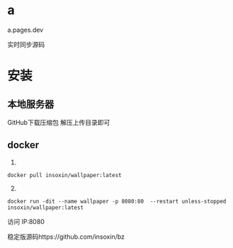 # a
a.pages.dev

实时同步源码

# 安装

## 本地服务器

GitHub下载压缩包 解压上传目录即可

## docker

1.
```
docker pull insoxin/wallpaper:latest
```
2.
```
docker run -dit --name wallpaper -p 8080:80  --restart unless-stopped insoxin/wallpaper:latest

```

访问 IP:8080


稳定版源码https://github.com/insoxin/bz
